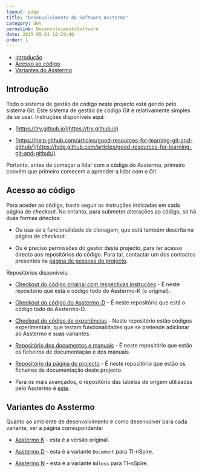 ```yaml
---
layout: page
title: "Desenvolvimento do Software Asstermo"
category: dev
permalink: DesenvolvimentoSoftware
date: 2015-05-01 18:29:40
order: 1
---
```


  * [Introdução](#introduo)
  * [Acesso ao código](#acesso-ao-cdigo)
  * [Variantes do Asstermo](#variantes-do-asstermo)

## Introdução
Todo o sistema de gestão de código neste projecto está gerido pelo sistema Git. Este sistema de gestão de código Git é relativamente simples de se usar. Instruções disponíveis aqui:

* [https://try.github.io](https://try.github.io)

* [https://help.github.com/articles/good-resources-for-learning-git-and-github/](https://help.github.com/articles/good-resources-for-learning-git-and-github/)

Portanto, antes de começar a lidar com o código do Asstermo, primeiro convém que primeiro comecem a aprender a lidar com o Git.


## Acesso ao código
Para aceder ao código, basta seguir as instruções indicadas em cada página de <i>checkout</i>. No entanto, para submeter alterações ao código, só há duas formas <i>directas</i>:

* Ou usa-se a funcionalidade de clonagem, que está também descrita na página de <i>checkout</i>.

* Ou é preciso permissões do gestor deste projecto, para ter acesso directo aos repositórios do código. Para tal, contactar um dos contactos presentes na [página de pessoas do projecto](https://github.com/orgs/asstermo/people).


Repositórios disponíveis:

* [Checkout do código original com respectivas instruções](https://github.com/asstermo/K) - É neste repositório que está o código todo do Asstermo-K (o original).

* [Checkout do código do Asstermo-D](https://github.com/asstermo/D) - É neste repositório que está o código todo do Asstermo-D.

* [Checkout do código de experiências](https://github.com/asstermo/experiments) - Neste repositório estão códigos experimentais, que testam funcionalidades que se pretende adicionar ao Asstermo e suas variantes.

* [Repositório dos documentos e manuais](https://github.com/asstermo/documentation) - É neste repositório que estão os ficheiros de documentação e dos manuais.

* [Repositório da página do projecto](https://github.com/asstermo/asstermo.github.io) - É neste repositório que estão os ficheiros da documentação deste projecto.

* Para os mais avançados, o repositório das tabelas de origem utilizadas pelo Asstermo é [este](https://github.com/asstermo/tabelas).



## Variantes do Asstermo
Quanto ao ambiente de desenvolvimento e como desenvolver para cada variante, ver a página correspondente:

* [Asstermo K](/DesenvolvimentoAsstermoK) - esta é a versão original.

* [Asstermo D](/DesenvolvimentoAsstermoD) - esta é a variante <code>Document</code> para TI-nSpire.

* [Asstermo N](/DesenvolvimentoAsstermoN) - esta é a variante <code>Ndless</code> para TI-nSpire.


